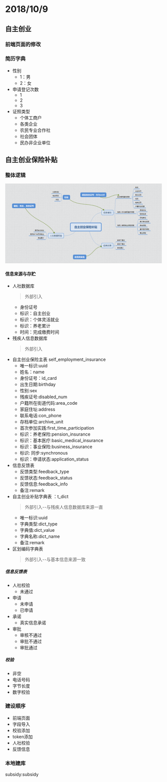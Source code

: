 # 2018/10/9

## 自主创业

### 前端页面的修改

### 简历字典

- 性别
  - 1：男
  - 2：女
- 申请登记次数
  - 1
  - 2
  - 3
- 证照类型
  - 个体工商户
  - 各类企业
  - 农民专业合作社
  - 社会团体
  - 民办非企业单位

## 自主创业保险补贴

### 整体逻辑

![自主创业保险补贴](../pic/自主创业保险补贴.png)

#### 信息来源与存贮

- 人社数据库
  >外部引入
  - 身份证号
  - 标识：自主创业
  - 标识：个体灵活就业
  - 标识：养老累计
  - 时间：完成缴费时间
- 残疾人信息数据库
  >外部引入
- 自主创业保险主表 self_employment_insurance
  - 唯一标识:uuid
  - 姓名：name
  - 身份证号：id_card
  - 出生日期:birthday
  - 性别:sex
  - 残疾证号:disabled_num
  - 户籍所在街道代码:area_code
  - 家庭住址:address
  - 联系电话:con_phone
  - 存档单位:archive_unit
  - 首次参加实践:first_time_participation
  - 标识：养老保险:pension_insurance
  - 标识：基本医疗:basic_medical_insurance
  - 标识：事业保险:business_insurance
  - 标识: 同步:synchronous
  - 标识：申请状态:application_status
- 信息反馈表
  - 反馈类型:feedback_type
  - 反馈状态:feedback_status
  - 反馈信息:feedback_info
  - 备注:remark
- 自主创业补贴字典表 ：t_dict
  >外部引入--与残疾人信息数据库来源一直
  - 唯一标识:uuid
  - 字典类型:dict_type
  - 字典值:dict_value
  - 字典名称:dict_name
  - 备注:remark
- 区划编码字典表
  >外部引入--与基本信息来源一致

##### 信息反馈表

- 人社校验
  - 未通过
- 申请
  - 未申请
  - 已申请
- 承诺
  - 真实信息承诺
- 审批
  - 审核不通过
  - 审批不通过
  - 审批通过

##### 校验

- 非空
- 电话号码
- 字节长度
- 数字校验

### 建设顺序

- 前端页面
- 字段导入
- 校验添加
- token添加
- 人社校验
- 反馈信息

### 本地建库

subsidy:subsidy